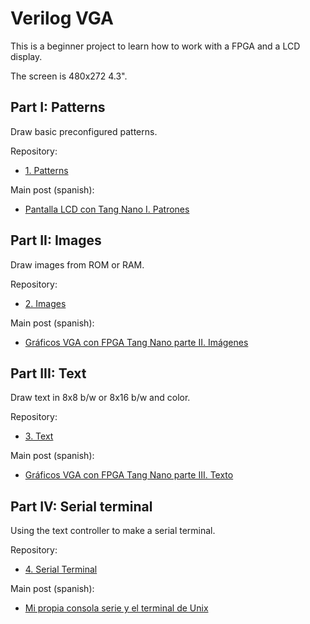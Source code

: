 # Verilog VGA

This is a beginner project to learn how to work with a FPGA and a LCD display.

The screen is 480x272 4.3".

## Part I: Patterns

Draw basic preconfigured patterns.

Repository:

- [1. Patterns](1-patterns)

Main post (spanish):

- [Pantalla LCD con Tang Nano I. Patrones](https://www.electronicayciencia.com/2021/11/lcd_tang_nano_I_patrones.html)


## Part II: Images

Draw images from ROM or RAM.

Repository:

- [2. Images](2-image)

Main post (spanish):

- [Gráficos VGA con FPGA Tang Nano parte II. Imágenes](https://www.electronicayciencia.com/2021/12/lcd_tang_nano_II_imagenes.html)


## Part III: Text

Draw text in 8x8 b/w or 8x16 b/w and color.

Repository:

- [3. Text](3-text)

Main post (spanish):

- [Gráficos VGA con FPGA Tang Nano parte III. Texto](https://www.electronicayciencia.com/2023/11/lcd_tang_nano_III_texto.html)


## Part IV: Serial terminal

Using the text controller to make a serial terminal.

Repository:

- [4. Serial Terminal](4-serterm)

Main post (spanish):

- [Mi propia consola serie y el terminal de Unix](https://www.electronicayciencia.com/2024/01/consola-serie.html)

